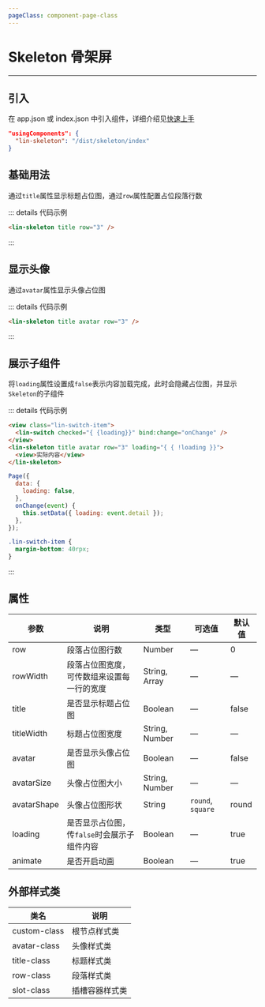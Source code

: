 ```yaml
---
pageClass: component-page-class
---
```


# Skeleton 骨架屏

---

<demo-image src='/componentImage/view/skeleton.png' />

## 引入

在 app.json 或 index.json 中引入组件，详细介绍见[快速上手](/guide/start.html)

```json
"usingComponents": {
  "lin-skeleton": "/dist/skeleton/index"
}
```

## 基础用法

通过`title`属性显示标题占位图，通过`row`属性配置占位段落行数

::: details 代码示例

```html
<lin-skeleton title row="3" />
```

:::

## 显示头像

通过`avatar`属性显示头像占位图

::: details 代码示例

```html
<lin-skeleton title avatar row="3" />
```

:::

## 展示子组件

将`loading`属性设置成`false`表示内容加载完成，此时会隐藏占位图，并显示`Skeleton`的子组件

::: details 代码示例

```html
<view class="lin-switch-item">
  <lin-switch checked="{ {loading}}" bind:change="onChange" />
</view>
<lin-skeleton title avatar row="3" loading="{ { !loading }}">
  <view>实际内容</view>
</lin-skeleton>
```

```javascript
Page({
  data: {
    loading: false,
  },
  onChange(event) {
    this.setData({ loading: event.detail });
  },
});
```

```css
.lin-switch-item {
  margin-bottom: 40rpx;
}
```

:::

## 属性

| 参数        | 说明                                        | 类型           | 可选值            | 默认值 |
| ----------- | ------------------------------------------- | -------------- | ----------------- | ------ |
| row         | 段落占位图行数                              | Number         | —                 | 0      |
| rowWidth    | 段落占位图宽度，可传数组来设置每一行的宽度  | String, Array  | —                 | —      |
| title       | 是否显示标题占位图                          | Boolean        | —                 | false  |
| titleWidth  | 标题占位图宽度                              | String, Number | —                 | —      |
| avatar      | 是否显示头像占位图                          | Boolean        | —                 | false  |
| avatarSize  | 头像占位图大小                              | String, Number | —                 | —      |
| avatarShape | 头像占位图形状                              | String         | `round`, `square` | round  |
| loading     | 是否显示占位图，传`false`时会展示子组件内容 | Boolean        | —                 | true   |
| animate     | 是否开启动画                                | Boolean        | —                 | true   |

## 外部样式类

| 类名     | 说明           |
| ------------ | -------------- |
| custom-class | 根节点样式类   |
| avatar-class | 头像样式类     |
| title-class  | 标题样式类     |
| row-class    | 段落样式类     |
| slot-class   | 插槽容器样式类 |
